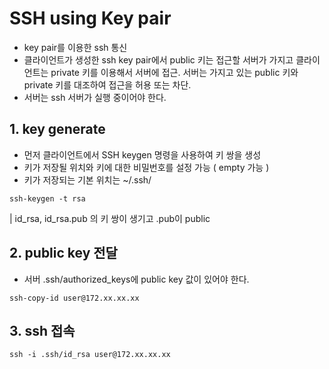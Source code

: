 # SSH using Key pair
- key pair를 이용한 ssh 통신
- 클라이언트가 생성한 ssh key pair에서 public 키는 접근할 서버가 가지고 클라이언트는 private 키를 이용해서 서버에 접근. 서버는 가지고 있는 public 키와 private 키를 대조하여 접근을 허용 또는 차단.
- 서버는 ssh 서버가 실행 중이어야 한다.

## 1. key generate
- 먼저 클라이언트에서 SSH keygen 명령을 사용하여 키 쌍을 생성
- 키가 저장될 위치와 키에 대한 비밀번호를 설정 가능 ( empty  가능 )
- 키가 저장되는 기본 위치는 ~/.ssh/
```
ssh-keygen -t rsa
```
| id_rsa,  id_rsa.pub 의 키 쌍이 생기고 .pub이 public

## 2. public key 전달
- 서버 .ssh/authorized_keys에 public key 값이 있어야 한다.
```
ssh-copy-id user@172.xx.xx.xx
```

## 3. ssh 접속
```
ssh -i .ssh/id_rsa user@172.xx.xx.xx
```
